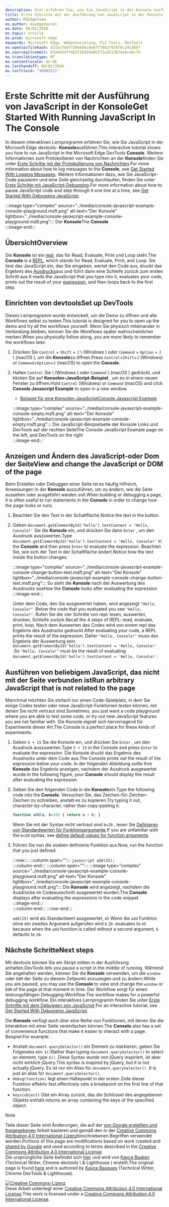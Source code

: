 ```yaml
---
description: Hier erfahren Sie, wie Sie JavaScript in der Konsole ausführen.
title: Erste Schritte mit der Ausführung von JavaScript in der Konsole
author: MSEdgeTeam
ms.author: msedgedevrel
ms.date: 09/01/2020
ms.topic: article
ms.prod: microsoft-edge
keywords: Microsoft Edge, Webentwicklung, F12-Tools, DevTools
ms.openlocfilehash: d31bcfbdf728e656c9a6fff882f939f8c24cd897
ms.sourcegitcommit: 63e6d34ff483f3b419a0e271a3513874e6ce6c79
ms.translationtype: MT
ms.contentlocale: de-DE
ms.lasthandoff: 09/02/2020
ms.locfileid: "10993121"
---
```

<!-- Copyright Kayce Basques 

   Licensed under the Apache License, Version 2.0 (the "License");
   you may not use this file except in compliance with the License.
   You may obtain a copy of the License at

       https://www.apache.org/licenses/LICENSE-2.0

   Unless required by applicable law or agreed to in writing, software
   distributed under the License is distributed on an "AS IS" BASIS,
   WITHOUT WARRANTIES OR CONDITIONS OF ANY KIND, either express or implied.
   See the License for the specific language governing permissions and
   limitations under the License.  -->







# <span data-ttu-id="30836-104">Erste Schritte mit der Ausführung von JavaScript in der Konsole</span><span class="sxs-lookup"><span data-stu-id="30836-104">Get Started With Running JavaScript In The Console</span></span>   



<span data-ttu-id="30836-105">In diesem interaktiven Lernprogramm erfahren Sie, wie Sie JavaScript in der Microsoft Edge devtools- **Konsole**ausführen.</span><span class="sxs-lookup"><span data-stu-id="30836-105">This interactive tutorial shows you how to run JavaScript in the Microsoft Edge DevTools **Console**.</span></span>  <span data-ttu-id="30836-106">Weitere Informationen zum Protokollieren von Nachrichten an der **Konsole**finden Sie unter [Erste Schritte mit der Protokollierung von Nachrichten][DevToolsConsoleLoggingMessages].</span><span class="sxs-lookup"><span data-stu-id="30836-106">For more information about how to log messages to the **Console**, see [Get Started With Logging Messages][DevToolsConsoleLoggingMessages].</span></span>  <span data-ttu-id="30836-107">Weitere Informationen dazu, wie Sie JavaScript-Code pausieren und eine Zeile gleichzeitig durchlaufen, finden Sie unter [Erste Schritte mit JavaScript-Debugging][DevToolsJavascriptIndex].</span><span class="sxs-lookup"><span data-stu-id="30836-107">For more information about how to pause JavaScript code and step through it one line at a time, see [Get Started With Debugging JavaScript][DevToolsJavascriptIndex].</span></span>  

:::image type="complex" source="../media/console-javascript-example-console-playground.msft.png" alt-text="Der Konsole" lightbox="../media/console-javascript-example-console-playground.msft.png":::
   <span data-ttu-id="30836-109">Der **Konsole**</span><span class="sxs-lookup"><span data-stu-id="30836-109">The **Console**</span></span>  
:::image-end:::  

## <span data-ttu-id="30836-110">Übersicht</span><span class="sxs-lookup"><span data-stu-id="30836-110">Overview</span></span>   

<span data-ttu-id="30836-111">Die **Konsole** ist ein [repl][WikiReadEvalPrintLoop], das für Read, Evaluate, Print und Loop steht.</span><span class="sxs-lookup"><span data-stu-id="30836-111">The **Console** is a [REPL][WikiReadEvalPrintLoop], which stands for Read, Evaluate, Print, and Loop.</span></span>  <span data-ttu-id="30836-112">Sie liest das JavaScript ein, das Sie eingeben, wertet den Code aus, druckt das Ergebnis des [Ausdrucks][2alityExpressionsVersusStatements]aus und führt dann eine Schleife zurück zum ersten Schritt aus.</span><span class="sxs-lookup"><span data-stu-id="30836-112">It reads the JavaScript that you type into it, evaluates your code, prints out the result of your [expression][2alityExpressionsVersusStatements], and then loops back to the first step.</span></span>  

## <span data-ttu-id="30836-113">Einrichten von devtools</span><span class="sxs-lookup"><span data-stu-id="30836-113">Set up DevTools</span></span>   

<span data-ttu-id="30836-114">Dieses Lernprogramm wurde entwickelt, um die Demo zu öffnen und alle Workflows selbst zu testen.</span><span class="sxs-lookup"><span data-stu-id="30836-114">This tutorial is designed for you to open up the demo and try all the workflows yourself.</span></span>  <span data-ttu-id="30836-115">Wenn Sie physisch miteinander in Verbindung bleiben, können Sie die Workflows später wahrscheinlicher merken.</span><span class="sxs-lookup"><span data-stu-id="30836-115">When you physically follow along, you are more likely to remember the workflows later.</span></span>

1.  <span data-ttu-id="30836-116">Drücken Sie `Control` + `Shift` + `J` \ (Windows \) oder `Command` + `Option` + `J` \ (macOS \), um die **Konsole**zu öffnen.</span><span class="sxs-lookup"><span data-stu-id="30836-116">Press `Control`+`Shift`+`J` \(Windows\) or `Command`+`Option`+`J` \(macOS\) to open the **Console**.</span></span>  
1.  <span data-ttu-id="30836-117">Halten `Control` Sie \ (Windows \) oder `Command` \ (macOS \) gedrückt, und klicken Sie auf **Konsolen-JavaScript-Beispiel** , um es in einem neuen Fenster zu öffnen.</span><span class="sxs-lookup"><span data-stu-id="30836-117">Hold `Control` \(Windows\) or `Command` \(macOS\) and click **Console Javascript Example** to open in a new window.</span></span>  
    
    *   [<span data-ttu-id="30836-118">Beispiel für eine Konsolen-JavaScript</span><span class="sxs-lookup"><span data-stu-id="30836-118">Console Javascript Example</span></span>][GlitchConsoleJavascriptExample]  
    
    :::image type="complex" source="../media/console-javascript-example-console-empty.msft.png" alt-text="Der Konsole" lightbox="../media/console-javascript-example-console-empty.msft.png":::
       <span data-ttu-id="30836-120">Die JavaScript-Beispielseite der Konsole Links und DevTools auf der rechten Seite</span><span class="sxs-lookup"><span data-stu-id="30836-120">The Console JavaScript Example page on the left, and DevTools on the right</span></span>  
    :::image-end:::  
    
## <span data-ttu-id="30836-121">Anzeigen und Ändern des JavaScript-oder Dom der Seite</span><span class="sxs-lookup"><span data-stu-id="30836-121">View and change the JavaScript or DOM of the page</span></span>   

<span data-ttu-id="30836-122">Beim Erstellen oder Debuggen einer Seite ist es häufig hilfreich, Anweisungen in der **Konsole** auszuführen, um zu ändern, wie die Seite aussehen oder ausgeführt werden soll.</span><span class="sxs-lookup"><span data-stu-id="30836-122">When building or debugging a page, it is often useful to run statements in the **Console** in order to change how the page looks or runs.</span></span>  
    
1.  <span data-ttu-id="30836-123">Beachten Sie den Text in der Schaltfläche.</span><span class="sxs-lookup"><span data-stu-id="30836-123">Notice the text in the button.</span></span>  
1.  <span data-ttu-id="30836-124">Geben `document.getElementById('hello').textContent = 'Hello, Console!'` Sie die **Konsole** ein, und drücken Sie dann `Enter` , um den Ausdruck auszuwerten.</span><span class="sxs-lookup"><span data-stu-id="30836-124">Type `document.getElementById('hello').textContent = 'Hello, Console!'` in the **Console** and then press `Enter` to evaluate the expression.</span></span>  <span data-ttu-id="30836-125">Beachten Sie, wie sich der Text in der Schaltfläche ändert.</span><span class="sxs-lookup"><span data-stu-id="30836-125">Notice how the text inside the button changes.</span></span>  
    
    :::image type="complex" source="../media/console-javascript-example-console-change-button-text.msft.png" alt-text="Der Konsole" lightbox="../media/console-javascript-example-console-change-button-text.msft.png":::
       <span data-ttu-id="30836-127">So sieht die **Konsole** nach der Auswertung des Ausdrucks aus</span><span class="sxs-lookup"><span data-stu-id="30836-127">How the **Console** looks after evaluating the expression</span></span>  
    :::image-end:::  
    
    <span data-ttu-id="30836-128">Unter dem Code, den Sie ausgewertet haben, wird angezeigt `"Hello, Console!"` .</span><span class="sxs-lookup"><span data-stu-id="30836-128">Below the code that you evaluated you see `"Hello, Console!"`.</span></span>  <span data-ttu-id="30836-129">Rufen Sie die vier Schritte von repl: lesen, auswerten, drucken, Schleife zurück.</span><span class="sxs-lookup"><span data-stu-id="30836-129">Recall the 4 steps of REPL: read, evaluate, print, loop.</span></span>  <span data-ttu-id="30836-130">Nach dem Auswerten des Codes wird von einem repl das Ergebnis des Ausdrucks gedruckt.</span><span class="sxs-lookup"><span data-stu-id="30836-130">After evaluating your code, a REPL prints the result of the expression.</span></span>  <span data-ttu-id="30836-131">Daher `"Hello, Console!"` muss das Ergebnis der Auswertung sein `document.getElementById('hello').textContent = 'Hello, Console!'` .</span><span class="sxs-lookup"><span data-stu-id="30836-131">So `"Hello, Console!"` must be the result of evaluating `document.getElementById('hello').textContent = 'Hello, Console!'`.</span></span>  
    
## <span data-ttu-id="30836-132">Ausführen von beliebigem JavaScript, das nicht mit der Seite verbunden ist</span><span class="sxs-lookup"><span data-stu-id="30836-132">Run arbitrary JavaScript that is not related to the page</span></span>   

<span data-ttu-id="30836-133">Manchmal möchten Sie einfach nur einen Code-Spielplatz, in dem Sie einige Codes testen oder neue JavaScript-Funktionen testen können, mit denen Sie nicht vertraut sind.</span><span class="sxs-lookup"><span data-stu-id="30836-133">Sometimes, you just want a code playground where you are able to test some code, or try out new JavaScript features you are not familiar with.</span></span>  <span data-ttu-id="30836-134">Die Konsole eignet sich hervorragend für Experimente dieser Art.</span><span class="sxs-lookup"><span data-stu-id="30836-134">The Console is a perfect place for these kinds of experiments.</span></span>  

1.  <span data-ttu-id="30836-135">Geben `5 + 15` Sie die Konsole ein, und drücken Sie `Enter` , um den Ausdruck auszuwerten.</span><span class="sxs-lookup"><span data-stu-id="30836-135">Type `5 + 15` in the Console and press `Enter` to evaluate the expression.</span></span> <span data-ttu-id="30836-136">Die Konsole druckt das Ergebnis des Ausdrucks unter dem Code aus.</span><span class="sxs-lookup"><span data-stu-id="30836-136">The Console prints out the result of the expression below your code.</span></span>  <span data-ttu-id="30836-137">In der folgenden Abbildung sollte Ihre **Konsole** das Ergebnis anzeigen, nachdem der Ausdruck ausgewertet wurde.</span><span class="sxs-lookup"><span data-stu-id="30836-137">In the following figure, your **Console** should display the result after evaluating the expression.</span></span>  

1.  <span data-ttu-id="30836-138">Geben Sie den folgenden Code in die **Konsole**ein.</span><span class="sxs-lookup"><span data-stu-id="30836-138">Type the following code into the **Console**.</span></span>  <span data-ttu-id="30836-139">Versuchen Sie, das Zeichen-für-Zeichen-Zeichen zu schreiben, anstatt es zu kopieren.</span><span class="sxs-lookup"><span data-stu-id="30836-139">Try typing it out, character-by-character, rather than copy-pasting it.</span></span>  
    
    ```javascript
    function add(a, b=20) { return a + b; }
    ```  
    
    <span data-ttu-id="30836-140">Wenn Sie mit der Syntax nicht vertraut sind `b=20` , lesen Sie [Definieren von Standardwerten für Funktionsargumente][Esma6DefaultParameterValues].</span><span class="sxs-lookup"><span data-stu-id="30836-140">If you are unfamiliar with the `b=20` syntax, see [define default values for function arguments][Esma6DefaultParameterValues].</span></span>  
    
1.  <span data-ttu-id="30836-141">Führen Sie nun die soeben definierte Funktion aus.</span><span class="sxs-lookup"><span data-stu-id="30836-141">Now, run the function that you just defined.</span></span>  
    
    :::row:::
       :::column span="":::
          ```javascript
          add(25);
          ```  
       :::column-end:::
       :::column span="":::
          :::image type="complex" source="../media/console-javascript-example-console-playground.msft.png" alt-text="Der Konsole" lightbox="../media/console-javascript-example-console-playground.msft.png":::
             <span data-ttu-id="30836-143">Die **Konsole** wird angezeigt, nachdem die Ausdrücke im Codeausschnitt ausgewertet wurden.</span><span class="sxs-lookup"><span data-stu-id="30836-143">The **Console** displays after evaluating the expressions in the code snippet</span></span>  
          :::image-end:::  
       :::column-end:::
    :::row-end:::
    
    `add(25)` <span data-ttu-id="30836-144">wird als Standardwert ausgewertet, `45` Wenn die `add` Funktion ohne ein zweites Argument aufgerufen wird `b` `20` .</span><span class="sxs-lookup"><span data-stu-id="30836-144">evaluates to `45` because when the `add` function is called without a second argument, `b` defaults to `20`.</span></span>  

## <span data-ttu-id="30836-145">Nächste Schritte</span><span class="sxs-lookup"><span data-stu-id="30836-145">Next steps</span></span>   

<!--See [Run JavaScript][DevToolsConsoleReference] to explore more features related to running JavaScript in the Console.  -->  

<!--todo: add console reference (run javascript) section when available  -->  

<span data-ttu-id="30836-146">Mit devtools können Sie ein Skript mitten in der Ausführung anhalten.</span><span class="sxs-lookup"><span data-stu-id="30836-146">DevTools lets you pause a script in the middle of running.</span></span>  <span data-ttu-id="30836-147">Während Sie angehalten werden, können Sie die **Konsole** verwenden, um die `window` oder `DOM` der Seite zu diesem Zeitpunkt anzuzeigen und zu ändern.</span><span class="sxs-lookup"><span data-stu-id="30836-147">While you are paused, you may use the **Console** to view and change the `window` or `DOM` of the page at that moment in time.</span></span>  <span data-ttu-id="30836-148">Der Workflow sorgt für einen leistungsfähigen Debugging-Workflow.</span><span class="sxs-lookup"><span data-stu-id="30836-148">The workflow makes for a powerful debugging workflow.</span></span>  <span data-ttu-id="30836-149">Ein interaktives Lernprogramm finden Sie unter [Erste Schritte mit dem Debuggen von JavaScript][DevToolsJavascriptIndex].</span><span class="sxs-lookup"><span data-stu-id="30836-149">For an interactive tutorial, see [Get Started With Debugging JavaScript][DevToolsJavascriptIndex].</span></span>  

<span data-ttu-id="30836-150">Die **Konsole** verfügt auch über eine Reihe von Funktionen, mit denen Sie die Interaktion mit einer Seite vereinfachen können.</span><span class="sxs-lookup"><span data-stu-id="30836-150">The **Console** also has a set of convenience functions that make it easier to interact with a page.</span></span>  <span data-ttu-id="30836-151">Beispiel:</span><span class="sxs-lookup"><span data-stu-id="30836-151">For example:</span></span>  

*   <span data-ttu-id="30836-152">Anstatt `document.querySelector()` ein Element zu markieren, geben Sie Folgendes ein: `$()`</span><span class="sxs-lookup"><span data-stu-id="30836-152">Rather than typing `document.querySelector()` to select an element, type `$()`.</span></span>  <span data-ttu-id="30836-153">Diese Syntax wurde von jQuery inspiriert, ist aber nicht wirklich jQuery.</span><span class="sxs-lookup"><span data-stu-id="30836-153">This syntax is inspired by jQuery, but it is not actually jQuery.</span></span>  <span data-ttu-id="30836-154">Es ist nur ein Alias für `document.querySelector()` .</span><span class="sxs-lookup"><span data-stu-id="30836-154">It is just an alias for `document.querySelector()`.</span></span>  
*   `debug(function)` <span data-ttu-id="30836-155">legt einen Haltepunkt in der ersten Zeile dieser Funktion effektiv fest.</span><span class="sxs-lookup"><span data-stu-id="30836-155">effectively sets a breakpoint on the first line of that function.</span></span>  
*   `keys(object)` <span data-ttu-id="30836-156">Gibt ein Array zurück, das die Schlüssel des angegebenen Objekts enthält.</span><span class="sxs-lookup"><span data-stu-id="30836-156">returns an array containing the keys of the specified object.</span></span>  

<!--See [Console Utilities API Reference][DevToolsConsoleUtilities] to explore all the convenience functions.  -->  

<!--todo: add console utilities api reference section when available  -->  

 



<!-- links -->  

[DevToolsConsoleLoggingMessages]: ./log.md "Erste Schritte mit der Protokollierung von Nachrichten in der Konsole | Microsoft docs"  
[DevToolsConsoleReference]: ./reference.md#run-javascript "Konsolen Referenz | Microsoft docs"  
[DevToolsConsoleUtilities]: ./utilities.md "API-Referenz für Konsolen Dienstprogramme | Microsoft docs"  
[DevToolsJavascriptIndex]: ../javascript/index.md "Erste Schritte mit dem Debuggen von JavaScript in Microsoft Edge devtools"  

[2alityExpressionsVersusStatements]: https://2ality.com/2012/09/expressions-vs-statements.html "Ausdrücke im Vergleich zu Anweisungen in JavaScript"  

[Esma6DefaultParameterValues]: https://es6-features.org/index#DefaultParameterValues "Standardparameterwerte – erweiterte Parameterbehandlung – ECMAScript 6 – neue Features: Übersicht & Vergleich"  

[GlitchConsoleJavascriptExample]: https://microsoft-edge-chromium-devtools.glitch.me/static/console/javascript/index.html "Beispiel für eine Konsolen-JavaScript | Glitch"  

[WikiReadEvalPrintLoop]: https://en.wikipedia.org/wiki/Read–eval–print_loop "Lesen – eval – Print Loop – Wikipedia"  

> [!NOTE]
> <span data-ttu-id="30836-165">Teile dieser Seite sind Änderungen, die auf der [von Google erstellten und freigegebenen][GoogleSitePolicies] Arbeit basieren und gemäß den in der [Creative Commons Attribution 4,0 International-Lizenz][CCA4IL]beschriebenen Begriffen verwendet werden.</span><span class="sxs-lookup"><span data-stu-id="30836-165">Portions of this page are modifications based on work created and [shared by Google][GoogleSitePolicies] and used according to terms described in the [Creative Commons Attribution 4.0 International License][CCA4IL].</span></span>  
> <span data-ttu-id="30836-166">Die ursprüngliche Seite befindet sich [hier](https://developers.google.com/web/tools/chrome-devtools/console/javascript) und wird von [Kayce Basken][KayceBasques] (Technical Writer, Chrome devtools \ & Lighthouse \) erstellt.</span><span class="sxs-lookup"><span data-stu-id="30836-166">The original page is found [here](https://developers.google.com/web/tools/chrome-devtools/console/javascript) and is authored by [Kayce Basques][KayceBasques] \(Technical Writer, Chrome DevTools \& Lighthouse\).</span></span>  

[![Creative Commons-Lizenz][CCby4Image]][CCA4IL]  
<span data-ttu-id="30836-168">Diese Arbeit unterliegt einer [Creative Commons Attribution 4.0 International License][CCA4IL].</span><span class="sxs-lookup"><span data-stu-id="30836-168">This work is licensed under a [Creative Commons Attribution 4.0 International License][CCA4IL].</span></span>  

[CCA4IL]: https://creativecommons.org/licenses/by/4.0  
[CCby4Image]: https://i.creativecommons.org/l/by/4.0/88x31.png  
[GoogleSitePolicies]: https://developers.google.com/terms/site-policies  
[KayceBasques]: https://developers.google.com/web/resources/contributors/kaycebasques  

